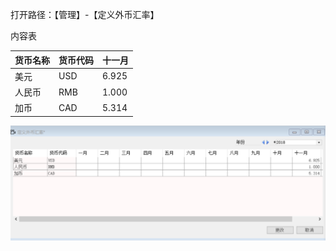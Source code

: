 打开路径：【管理】-【定义外币汇率】

内容表

| **货币名称** | **货币代码** | **十一月** |
| ------------ | ------------ | ---------- |
| 美元         | USD          | 6.925      |
| 人民币       | RMB          | 1.000      |
| 加币         | CAD          | 5.314      |

![img](BAP_QuickStart_Images/30.1.png)